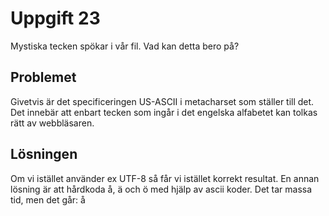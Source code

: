 # Uppgift 23
Mystiska tecken spökar i vår fil. Vad kan detta bero på?

## Problemet
Givetvis är det specificeringen  US-ASCII i metacharset som ställer till det. Det innebär att enbart tecken som ingår i det engelska alfabetet kan tolkas rätt av webbläsaren.
## Lösningen
Om vi istället använder ex UTF-8 så får vi istället korrekt resultat. En annan lösning är att hårdkoda å, ä och ö med hjälp av ascii koder. Det tar massa tid, men det går: &aring;
